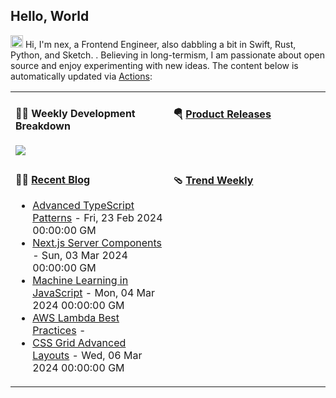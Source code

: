 ## Hello, World

<img src='https://raw.githubusercontent.com/therocketor/therocketor/refs/heads/main/images/hi.gif' alt='Hi' width="20"/> Hi, I'm nex, a Frontend Engineer, also dabbling a bit in Swift, Rust, Python, and Sketch. . Believing in long-termism, I am passionate about open source and enjoy experimenting with new ideas. The content below is automatically updated via <a href="https://github.com/therocketor/therocketor/actions" target="_blank">Actions</a>:

<table width="960px">
<tr>
<td valign="top" width="50%">

#### 🏊‍♂️ Weekly Development Breakdown

<picture>
  <source media="(prefers-color-scheme: dark)" srcset="https://raw.githubusercontent.com/therocketor/therocketor/main/images/wakatime_weekly_language_stats_black.svg">
  <source media="(prefers-color-scheme: light)" srcset="https://raw.githubusercontent.com/therocketor/therocketor/main/images/wakatime_weekly_language_stats.svg">
  <img src="https://raw.githubusercontent.com/therocketor/therocketor/main/images/wakatime_weekly_language_stats.svg">
</picture>

</td>
<td valign="top" width="50%">

#### 🪂 <a href="https://github.com/therocketor/tw93/blob/master/releases.md" target="_blank">Product Releases</a>

<!-- recent_releases starts -->

<!-- recent_releases ends -->

</td>
</tr>
<tr>
<td valign="top" width="50%">

#### 🤾‍♂️ <a href="https://github.com/therocketor" target="_blank">Recent Blog</a>

<!-- blog starts -->
* <a href='https://therocketor.github.io/blog/article-1/' target='_blank'>Advanced TypeScript Patterns</a> - Fri, 23 Feb 2024 00:00:00 GM
* <a href='https://therocketor.github.io/blog/article-10/' target='_blank'>Next.js Server Components</a> - Sun, 03 Mar 2024 00:00:00 GM
* <a href='https://therocketor.github.io/blog/article-11/' target='_blank'>Machine Learning in JavaScript</a> - Mon, 04 Mar 2024 00:00:00 GM
* <a href='https://therocketor.github.io/blog/article-12/' target='_blank'>AWS Lambda Best Practices</a> - 
* <a href='https://therocketor.github.io/blog/article-13/' target='_blank'>CSS Grid Advanced Layouts</a> - Wed, 06 Mar 2024 00:00:00 GM
<!-- blog ends -->

</td>
<td valign="top" width="50%">

#### 🩴 <a href="https://github.com/therocketor" target="_blank">Trend Weekly</a>

<!-- weekly starts -->


<!-- weekly ends -->

</td>
</tr>

</table>
